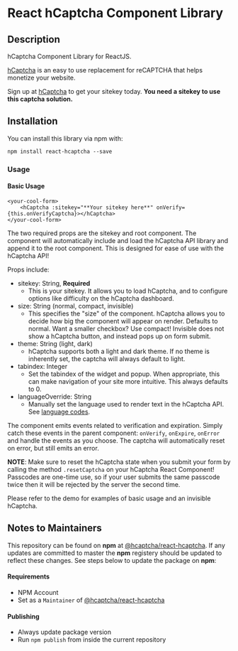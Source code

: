 # React hCaptcha Component Library

## Description
hCaptcha Component Library for ReactJS.

[hCaptcha](https://www.hcaptcha.com) is an easy to use replacement for reCAPTCHA that helps monetize your website.

Sign up at [hCaptcha](https://wwww.hcaptcha.com) to get your sitekey today. **You need a sitekey to use this captcha solution.**

## Installation
You can install this library via npm with:
```
npm install react-hcaptcha --save
```

### Usage

#### Basic Usage
```
<your-cool-form>
    <hCaptcha :sitekey="**Your sitekey here**" onVerify={this.onVerifyCaptcha}></hCaptcha>
</your-cool-form>
```

The two required props are the sitekey and root component. The component will automatically include and load the
hCaptcha API library and append it to the root component. This is designed for ease of use with the hCaptcha API!

Props include:
- sitekey: String, **Required**
    - This is your sitekey. It allows you to load hCaptcha, and to configure options like difficulty on the hCaptcha dashboard.
- size: String (normal, compact, invisible)
    - This specifies the "size" of the component. hCaptcha allows you to decide how big the component will appear on render. Defaults to normal.
      Want a smaller checkbox? Use compact! Invisible does not show a hCaptcha button, and instead pops up on form submit.
- theme: String (light, dark)
    - hCaptcha supports both a light and dark theme. If no theme is inherently set, the captcha will always default to light.
- tabindex: Integer
    - Set the tabindex of the widget and popup. When appropriate, this can make navigation of your site more intuitive. This always defaults to 0.
- languageOverride: String
    - Manually set the language used to render text in the hCaptcha API. See [language codes](https://hcaptcha.com/docs/languages).

The component emits events related to verification and expiration. Simply catch these events in the parent component: `onVerify`, `onExpire`, `onError` and handle the events as you choose. The captcha will automatically reset on error, but still emits an error.

**NOTE**: Make sure to reset the hCaptcha state when you submit your form by calling the method `.resetCaptcha` on your hCaptcha React Component! Passcodes are one-time use, so if your user submits the same passcode twice then it will be rejected by the server the second time.

Please refer to the demo for examples of basic usage and an invisible hCaptcha.

## Notes to Maintainers
This repository can be found on **npm** at  [@hcaptcha/react-hcaptcha](https://www.npmjs.com/package/@hcaptcha/react-hcaptcha). If any updates are committed to master the **npm** registery should be updated to reflect these changes. See steps below to update the package on **npm**:

#### Requirements
- NPM Account
- Set as a `Maintainer` of [@hcaptcha/react-hcaptcha](https://www.npmjs.com/package/@hcaptcha/react-hcaptcha)

#### Publishing
- Always update package version
- Run `npm publish` from inside the current repository
